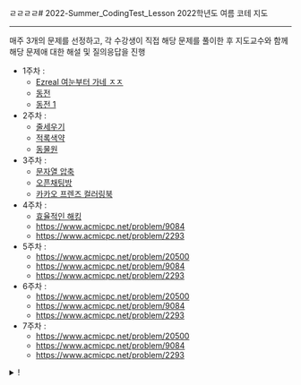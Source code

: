 ㄹㄹㄹㄹ# 2022-Summer_CodingTest_Lesson
2022학년도 여름 코테 지도
* * *
매주 3개의 문제를 선정하고, 각 수강생이 직접 해당 문제를 풀이한 후 지도교수와 함께 해당 문제애 대한 해설 및 질의응답을 진행
  - 1주차 : 
    - [Ezreal 여눈부터 가네 ㅈㅈ](https://www.acmicpc.net/problem/20500)
    - [동전](https://www.acmicpc.net/problem/9084)
    - [동전 1](https://www.acmicpc.net/problem/2293)
  - 2주차 : 
    - [줄세우기](https://www.acmicpc.net/problem/2631)
    - [적록색약](https://www.acmicpc.net/problem/10026)
    - [동물원](https://www.acmicpc.net/problem/1309)
  - 3주차 : 
    - [문자열 압축](https://school.programmers.co.kr/learn/courses/30/lessons/60057)
    - [오픈채팅방](https://school.programmers.co.kr/learn/courses/30/lessons/42888)
    - [카카오 프렌즈 컬러링북](https://www.acmicpc.net/problem/2293)
  - 4주차 : 
    - [효율적인 해킹](https://www.acmicpc.net/problem/1325)
    - https://www.acmicpc.net/problem/9084
    - https://www.acmicpc.net/problem/2293
  - 5주차 : 
    - https://www.acmicpc.net/problem/20500
    - https://www.acmicpc.net/problem/9084
    - https://www.acmicpc.net/problem/2293
  - 6주차 : 
    - https://www.acmicpc.net/problem/20500
    - https://www.acmicpc.net/problem/9084
    - https://www.acmicpc.net/problem/2293
  - 7주차 : 
    - https://www.acmicpc.net/problem/20500
    - https://www.acmicpc.net/problem/9084
    - https://www.acmicpc.net/problem/2293

<details><summary>!</summary>


  
</details>
